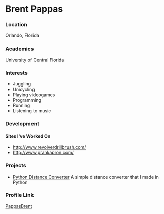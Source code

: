 # Brent Pappas

### Location

Orlando, Florida

### Academics

University of Central Florida

### Interests

- Juggling
- Unicycling
- Playing videogames
- Programming
- Running
- Listening to music

### Development

#### Sites I've Worked On

- http://www.revolverdrillbrush.com/
- http://www.prankapron.com/

### Projects

- [Python Distance Converter](https://github.com/PappasBrent/python-distance-converter) A simple distance converter that I made in Python

### Profile Link

[PappasBrent](https://github.com/PappasBrent)
